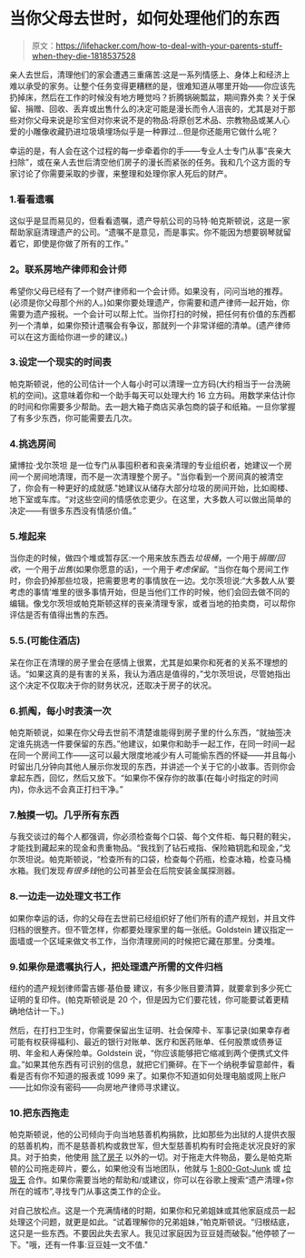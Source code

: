 # 当你父母去世时，如何处理他们的东西

> 原文：<https://lifehacker.com/how-to-deal-with-your-parents-stuff-when-they-die-1818537528>

亲人去世后，清理他们的家会遭遇三重痛苦:这是一系列情感上、身体上和经济上难以承受的家务。让整个任务变得更糟糕的是，很难知道从哪里开始——你应该先扔掉床，然后在工作的时候没有地方睡觉吗？折腾锅碗瓢盆，期间靠外卖？关于保留、捐赠、回收、丢弃或出售什么的决定可能是漫长而令人沮丧的，尤其是对于那些对你父母来说是珍宝但对你来说不是的物品:将原创艺术品、宗教物品或某人心爱的小雕像收藏扔进垃圾填埋场似乎是一种罪过...但是你还能用它做什么呢？



幸运的是，有人会在这个过程的每一步牵着你的手——专业人士专门从事“丧亲大扫除”，或在亲人去世后清空他们房子的漫长而紧张的任务。我和几个这方面的专家讨论了你需要采取的步骤，来整理和处理你家人死后的财产。

### 1.看看遗嘱

这似乎是显而易见的，但看看遗嘱，遗产导航公司的马特·帕克斯顿说，这是一家帮助家庭清理遗产的公司。“遗嘱不是意见，而是事实。你不能因为想要钢琴就留着它，即使是你做了所有的工作。”

### **2。联系房地产律师和会计师**

希望你父母已经有了一个财产律师和一个会计师。如果没有，问问当地的推荐。(必须是你父母那个州的人。)如果你要处理遗产，你需要和遗产律师一起开始，你需要为遗产报税。一个会计可以帮上忙。当你打扫的时候，把任何有价值的东西都列一个清单，如果你预计遗嘱会有争议，那就列一个非常详细的清单。(遗产律师可以在这方面给你进一步的建议。)

### 3.设定一个现实的时间表

帕克斯顿说，他的公司估计一个人每小时可以清理一立方码(大约相当于一台洗碗机的空间)。这意味着你和一个助手每天可以处理大约 16 立方码。用数学来估计你的时间和你需要多少帮助。去一趟大箱子商店买承包商的袋子和纸箱。一旦你掌握了有多少东西，你可能需要去几次。

### 4.挑选房间

黛博拉·戈尔茨坦 是一位专门从事囤积者和丧亲清理的专业组织者，她建议一个房间一个房间地清理，而不是一次清理整个房子。"当你看到一个房间真的被清空了，你会有一种更好的成就感."她建议从储存大部分垃圾的房间开始，比如阁楼、地下室或车库。“对这些空间的情感依恋更少。在这里，大多数人可以做出简单的决定——有很多东西没有情感价值。”

### 5.堆起来

当你走的时候，做四个堆或暂存区:一个用来放东西去*垃圾桶*，一个用于*捐赠/回收*，一个用于*出售*(如果你愿意的话)，一个用于*考虑保留*。“当你在每个房间工作时，你会扔掉那些垃圾，把需要思考的事情放在一边。戈尔茨坦说:“大多数人从‘要考虑的事情’堆里的很多事情开始，但是当他们工作的时候，他们会回去做不同的编辑。像戈尔茨坦或帕克斯顿这样的丧亲清理专家，或者当地的拍卖商，可以帮你评估是否有值得出售的东西。

### 5.5.(可能住酒店)

呆在你正在清理的房子里会在感情上很累，尤其是如果你和死者的关系不理想的话。“如果这真的是有害的关系，我认为酒店是值得的，”戈尔茨坦说，尽管她指出这个决定不仅取决于你的财务状况，还取决于房子的状况。

### 6.抓阄，每小时表演一次

帕克斯顿说，如果在你父母去世前不清楚谁能得到房子里的什么东西，“就抽签决定谁先挑选一件要保留的东西。”他建议，如果你和助手一起工作，在同一时间一起在同一个房间工作——这可以最大限度地减少有人可能偷东西的怀疑——并且每小时留出几分钟向其他人展示你发现的东西，并讲述一个关于它的小故事。否则你会拿起东西，回忆，然后又放下。“如果你不保存你的故事(在每小时指定的时间内)，你永远不会真正打扫干净。”

### 7.触摸一切。几乎所有东西

与我交谈过的每个人都强调，你必须检查每个口袋、每个文件柜、每只鞋的鞋尖，才能找到藏起来的现金和贵重物品。“我找到了钻石戒指、保险箱钥匙和现金，”戈尔茨坦说。帕克斯顿说，“检查所有的口袋，检查每个药瓶，检查冰箱，检查马桶水箱。我们发现*有很多钱*他的公司甚至会在后院安装金属探测器。

### 8.一边走一边处理文书工作

如果你幸运的话，你的父母在去世前已经组织好了他们所有的遗产规划，并且文件归档的很整齐。但不管怎样，你都要处理家里的每一张纸。Goldstein 建议指定一面墙或一个区域来做文书工作，当你清理房间的时候把它藏在那里。分类堆。

### 9.如果你是遗嘱执行人，把处理遗产所需的文件归档

纽约的遗产规划律师雷吉娜·基伯曼 建议，有多少账目要清算，就要拿到多少死亡证明的复印件。(帕克斯顿说是 20 个，但是因为它们要花钱，你可能要试着更精确地估计一下。)

然后，在打扫卫生时，你需要保留出生证明、社会保障卡、军事记录(如果幸存者可能有权获得福利)、最近的银行对账单、医疗和医药账单、任何股票或债券证明、年金和人寿保险单。Goldstein 说，“你应该能够把它缩减到两个便携式文件盒。”如果其他东西有可识别的信息，就把它们撕碎。在下一个纳税季留意邮件，看看是否有你不知道的报表或 1099 来了。如果你不知道如何处理电脑或网上账户——比如你没有密码——向房地产律师寻求建议。

### 10.把东西拖走

帕克斯顿说，他的公司倾向于向当地慈善机构捐款，比如那些为出狱的人提供衣服的慈善机构，而不是慈善机构或救世军，但大型慈善机构有时会拖走状况良好的家具。对于拍卖，他使用 [除了房子](https://www.ebth.com/) 以外的一切。对于拖走大件物品，要么是帕克斯顿的公司拖走碎片，要么，如果他没有当地团队，他就与 [1-800-Got-Junk](http://www.1800gotjunk.com/us_en) 或 [垃圾王](https://www.junk-king.com/) 合作。如果你需要当地的帮助和/或建议，你可以在谷歌上搜索“遗产清理+你所在的城市”,寻找专门从事这类工作的企业。

对自己放松点。这是一个充满情绪的时期，如果你和兄弟姐妹或其他家庭成员一起处理这个问题，就更是如此。“试着理解你的兄弟姐妹，”帕克斯顿说。“归根结底，这只是一些东西。不要因此失去家人。我见过家庭因为豆豆娃而破裂。”他停顿了一下。"哦，还有一件事:豆豆娃一文不值."
